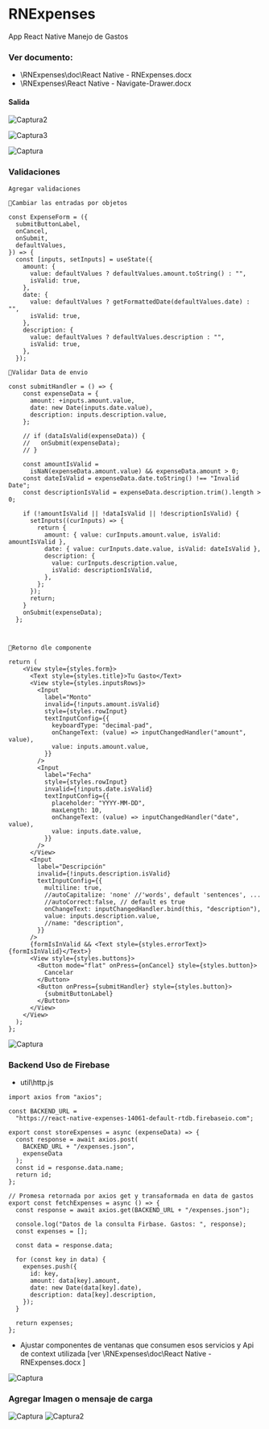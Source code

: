 # RNExpenses
App React Native Manejo de Gastos

### Ver documento: 
* \RNExpenses\doc\React Native - RNExpenses.docx
* \RNExpenses\React Native - Navigate-Drawer.docx

#### Salida
![Captura2](https://github.com/wlopera/RNExpenses/assets/7141537/72309ce9-d467-4482-81fa-2ac9b9a978ee)

![Captura3](https://github.com/wlopera/RNExpenses/assets/7141537/9002e161-05fe-488f-9d18-fef2f10be584)

![Captura](https://github.com/wlopera/RNExpenses/assets/7141537/dfd49324-0474-4a60-ba8d-0e648765c333)

### Validaciones

```
Agregar validaciones

Cambiar las entradas por objetos

const ExpenseForm = ({
  submitButtonLabel,
  onCancel,
  onSubmit,
  defaultValues,
}) => {
  const [inputs, setInputs] = useState({
    amount: {
      value: defaultValues ? defaultValues.amount.toString() : "",
      isValid: true,
    },
    date: {
      value: defaultValues ? getFormattedDate(defaultValues.date) : "",
      isValid: true,
    },
    description: {
      value: defaultValues ? defaultValues.description : "",
      isValid: true,
    },
  });

Validar Data de envio

const submitHandler = () => {
    const expenseData = {
      amount: +inputs.amount.value,
      date: new Date(inputs.date.value),
      description: inputs.description.value,
    };

    // if (dataIsValid(expenseData)) {
    //   onSubmit(expenseData);
    // }

    const amountIsValid =
      isNaN(expenseData.amount.value) && expenseData.amount > 0;
    const dateIsValid = expenseData.date.toString() !== "Invalid Date";
    const descriptionIsValid = expenseData.description.trim().length > 0;

    if (!amountIsValid || !dataIsValid || !descriptionIsValid) {
      setInputs((curInputs) => {
        return {
          amount: { value: curInputs.amount.value, isValid: amountIsValid },
          date: { value: curInputs.date.value, isValid: dateIsValid },
          description: {
            value: curInputs.description.value,
            isValid: descriptionIsValid,
          },
        };
      });
      return;
    }
    onSubmit(expenseData);
  };



Retorno dle componente

return (
    <View style={styles.form}>
      <Text style={styles.title}>Tu Gasto</Text>
      <View style={styles.inputsRows}>
        <Input
          label="Monto"
          invalid={!inputs.amount.isValid}
          style={styles.rowInput}
          textInputConfig={{
            keyboardType: "decimal-pad",
            onChangeText: (value) => inputChangedHandler("amount", value),
            value: inputs.amount.value,
          }}
        />
        <Input
          label="Fecha"
          style={styles.rowInput}
          invalid={!inputs.date.isValid}
          textInputConfig={{
            placeholder: "YYYY-MM-DD",
            maxLength: 10,
            onChangeText: (value) => inputChangedHandler("date", value),
            value: inputs.date.value,
          }}
        />
      </View>
      <Input
        label="Descripción"
        invalid={!inputs.description.isValid}
        textInputConfig={{
          multiline: true,
          //autoCapitalize: 'none' //'words', default 'sentences', ...
          //autoCorrect:false, // default es true
          onChangeText: inputChangedHandler.bind(this, "description"),
          value: inputs.description.value,
          //name: "description",
        }}
      />
      {formIsInValid && <Text style={styles.errorText}> {formIsInValid}</Text>}
      <View style={styles.buttons}>
        <Button mode="flat" onPress={onCancel} style={styles.button}>
          Cancelar
        </Button>
        <Button onPress={submitHandler} style={styles.button}>
          {submitButtonLabel}
        </Button>
      </View>
    </View>
  );
};
```
![Captura](https://github.com/wlopera/RNExpenses/assets/7141537/f3820030-2f74-419c-a62c-749ef4f70e0d)

### Backend Uso de Firebase
* util\http.js
```
import axios from "axios";

const BACKEND_URL =
  "https://react-native-expenses-14061-default-rtdb.firebaseio.com";

export const storeExpenses = async (expenseData) => {
  const response = await axios.post(
    BACKEND_URL + "/expenses.json",
    expenseData
  );
  const id = response.data.name;
  return id;
};

// Promesa retornada por axios get y transaformada en data de gastos
export const fetchExpenses = async () => {
  const response = await axios.get(BACKEND_URL + "/expenses.json");

  console.log("Datos de la consulta Firbase. Gastos: ", response);
  const expenses = [];

  const data = response.data;

  for (const key in data) {
    expenses.push({
      id: key,
      amount: data[key].amount,
      date: new Date(data[key].date),
      description: data[key].description,
    });
  }

  return expenses;
};
```
* Ajustar componentes de ventanas que consumen esos servicios y Api de context utilizada [ver \RNExpenses\doc\React Native - RNExpenses.docx ]

![Captura](https://github.com/wlopera/RNExpenses/assets/7141537/de26997b-db1a-4a8e-9879-330292d8e0e8)

### Agregar Imagen o mensaje de carga

![Captura](https://github.com/wlopera/RNExpenses/assets/7141537/5e2923da-c5c8-475e-b22f-e788a21d857e)
![Captura2](https://github.com/wlopera/RNExpenses/assets/7141537/f12a9149-3686-41de-ae19-cdf4bf224d6e)


